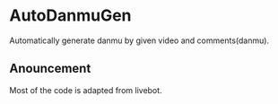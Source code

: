 # AutoDanmuGen
Automatically generate danmu by given video and comments(danmu).

## Anouncement
Most of the code is adapted from livebot.